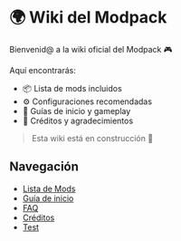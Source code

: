 
# 🌍 Wiki del Modpack

Bienvenid@ a la wiki oficial del Modpack 🎮 

Aquí encontrarás:
- 📦 Lista de mods incluidos
- ⚙️ Configuraciones recomendadas
- 📘 Guías de inicio y gameplay
- 🙌 Créditos y agradecimientos

> Esta wiki está en construcción 🚧

## Navegación
- [Lista de Mods](mods.md)
- [Guía de inicio](guia-inicio.md)
- [FAQ](faq.md)
- [Créditos](creditos.md)
- [Test](irons-spells-n-spellbooks.md)
